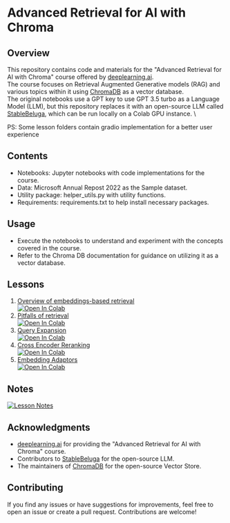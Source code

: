 # Advanced Retrieval for AI with Chroma

## Overview

This repository contains code and materials for the "Advanced Retrieval for AI with Chroma" course offered by [deeplearning.ai](https://www.deeplearning.ai/). \
The course focuses on Retrieval Augmented Generative models (RAG) and various topics within it using [ChromaDB](https://www.trychroma.com/) as a vector database. \
The original notebooks use a GPT key to use GPT 3.5 turbo as a Language Model (LLM), but this repository replaces it with an open-source LLM called [StableBeluga](https://huggingface.co/stabilityai/StableBeluga-7B), which can be run locally on a Colab GPU instance. \

PS: Some lesson folders contain gradio implementation for a better user experience

## Contents

- Notebooks: Jupyter notebooks with code implementations for the course.
- Data: Microsoft Annual Repost 2022 as the Sample dataset.
- Utility package: helper_utils.py with utility functions.
- Requirements: requirements.txt to help install necessary packages.

## Usage

- Execute the notebooks to understand and experiment with the concepts covered in the course.
- Refer to the Chroma DB documentation for guidance on utilizing it as a vector database.

## Lessons

1. [Overview of embeddings-based retrieval](./Overview%20of%20embeddings-based%20retrieval/) \
[![Open In Colab](https://colab.research.google.com/assets/colab-badge.svg)](https://colab.research.google.com/drive/1XyftsaJNHVapTI75j96sqUBXODV7__bB?usp=sharing)
2. [Pitfalls of retrieval](./Pitfalls%20of%20retrieval/) \
[![Open In Colab](https://colab.research.google.com/assets/colab-badge.svg)](https://colab.research.google.com/drive/1kdT-BcqIR5weJf74oaUIaIYPYLfSp0vh?usp=sharing)
3. [Query Expansion](./Query%20Expansion/) \
[![Open In Colab](https://colab.research.google.com/assets/colab-badge.svg)](https://colab.research.google.com/drive/1RsJ9kUtr0v4O8qsoLZi6pv9c8RUTFUec?usp=sharing)
4. [Cross Encoder Reranking](./Cross%20Encoder%20Reranking/) \
[![Open In Colab](https://colab.research.google.com/assets/colab-badge.svg)](https://colab.research.google.com/drive/17hoXftJT5ipUm2HLJ5soeRSZUG2R9-kP?usp=sharing)
5. [Embedding Adaptors](./Embedding%20Adaptors/) \
[![Open In Colab](https://colab.research.google.com/assets/colab-badge.svg)](https://colab.research.google.com/drive/1zH3t9F8zlFYnyeQoinCCC5S4_2tHxvMY?usp=sharing)

## Notes

[![Lesson Notes](https://img.shields.io/badge/Lesson%20Notes-Link%20to%20Google%20docs-blue?style=plastic)](https://docs.google.com/document/d/1PF2aF0wM3AGpoBiOnyqJ-09hU3GO2j0s4i-S_R0c17c/edit?usp=sharing)

## Acknowledgments

- [deeplearning.ai](https://www.deeplearning.ai/) for providing the "Advanced Retrieval for AI with Chroma" course.
- Contributors to [StableBeluga](https://huggingface.co/stabilityai/StableBeluga-7B) for the open-source LLM.
- The maintainers of [ChromaDB](https://www.trychroma.com/) for the open-source Vector Store.

## Contributing

If you find any issues or have suggestions for improvements, feel free to open an issue or create a pull request. Contributions are welcome!
